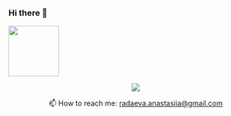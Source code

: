 ### Hi there 👋

<!--
**AnastasiiaRadaeva/AnastasiiaRadaeva** is a ✨ _special_ ✨ repository because its `README.md` (this file) appears on your GitHub profile.

Here are some ideas to get you started:

- 🔭 I’m currently working on ...
- 🌱 I’m currently learning ...
- 👯 I’m looking to collaborate on ...
- 🤔 I’m looking for help with ...
- 💬 Ask me about ...
- 📫 How to reach me: ...
- 😄 Pronouns: ...
- ⚡ Fun fact: ...
-->

<div id="header" align="left">
  <img src="https://media.giphy.com/media/v1.Y2lkPTc5MGI3NjExNWIzZTBmZTVjYzQ0Y2E3NmFjNjQ2NTM4ZTdmOWU2ZjA1MmNhNGJjMyZjdD1z/lrVuooYgsbMmCt7IPG/giphy.gif" width="100"/>
</div>

<p align='center'>
   <a href="https://www.linkedin.com/in/anastasiia-radaeva-4b78b4236/">
       <img src="https://img.shields.io/badge/LinkedIn-0077B5?style=for-the-badge&logo=linkedin&logoColor=white"/>
   </a>
<p align='center'>
   📫 How to reach me: <a href='mailto:radaeva.anastasiia@gmail.com'>radaeva.anastasiia@gmail.com</a>
</p>
